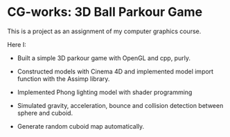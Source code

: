 # CG-works: 3D Ball Parkour Game

This is a project as an assignment of my computer graphics course.

Here I:

- Built a simple 3D parkour game with OpenGL and cpp, purly.

- Constructed models with Cinema 4D and implemented model import function with the Assimp library.

- Implemented Phong lighting model with shader programming

- Simulated gravity, acceleration, bounce and collision detection between sphere and cuboid. 

- Generate random cuboid map automatically. 

  